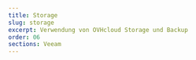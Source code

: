 ```yaml
---
title: Storage
slug: storage
excerpt: Verwendung von OVHcloud Storage und Backup
order: 06
sections: Veeam
---
```

